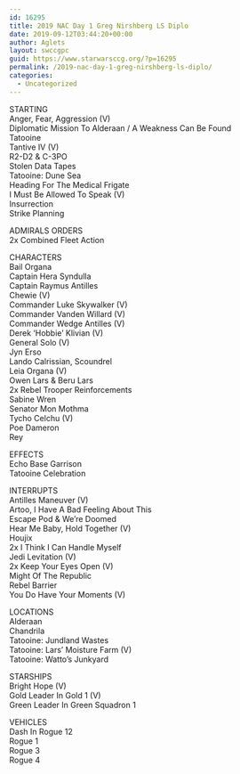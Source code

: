 ```yaml
---
id: 16295
title: 2019 NAC Day 1 Greg Nirshberg LS Diplo
date: 2019-09-12T03:44:20+00:00
author: Aglets
layout: swccgpc
guid: https://www.starwarsccg.org/?p=16295
permalink: /2019-nac-day-1-greg-nirshberg-ls-diplo/
categories:
  - Uncategorized
---
```

STARTING  
Anger, Fear, Aggression (V)  
Diplomatic Mission To Alderaan / A Weakness Can Be Found  
Tatooine  
Tantive IV (V)  
R2-D2 & C-3PO  
Stolen Data Tapes  
Tatooine: Dune Sea  
Heading For The Medical Frigate  
I Must Be Allowed To Speak (V)  
Insurrection  
Strike Planning

ADMIRALS ORDERS  
2x Combined Fleet Action

CHARACTERS  
Bail Organa  
Captain Hera Syndulla  
Captain Raymus Antilles  
Chewie (V)  
Commander Luke Skywalker (V)  
Commander Vanden Willard (V)  
Commander Wedge Antilles (V)  
Derek &#8216;Hobbie&#8217; Klivian (V)  
General Solo (V)  
Jyn Erso  
Lando Calrissian, Scoundrel  
Leia Organa (V)  
Owen Lars & Beru Lars  
2x Rebel Trooper Reinforcements  
Sabine Wren  
Senator Mon Mothma  
Tycho Celchu (V)  
Poe Dameron  
Rey

EFFECTS  
Echo Base Garrison  
Tatooine Celebration

INTERRUPTS  
Antilles Maneuver (V)  
Artoo, I Have A Bad Feeling About This  
Escape Pod & We&#8217;re Doomed  
Hear Me Baby, Hold Together (V)  
Houjix  
2x I Think I Can Handle Myself  
Jedi Levitation (V)  
2x Keep Your Eyes Open (V)  
Might Of The Republic  
Rebel Barrier  
You Do Have Your Moments (V)

LOCATIONS  
Alderaan  
Chandrila  
Tatooine: Jundland Wastes  
Tatooine: Lars&#8217; Moisture Farm (V)  
Tatooine: Watto&#8217;s Junkyard

STARSHIPS  
Bright Hope (V)  
Gold Leader In Gold 1 (V)  
Green Leader In Green Squadron 1

VEHICLES  
Dash In Rogue 12  
Rogue 1  
Rogue 3  
Rogue 4